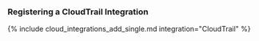 ### Registering a CloudTrail Integration

{% include cloud_integrations_add_single.md integration="CloudTrail" %}

